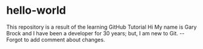# hello-world
This repository is a result of the learning GitHub Tutorial
Hi My name is Gary Brock and I have been a developer for 30 years; but, I 
am new to Git.
 -- Forgot to add comment about changes.
